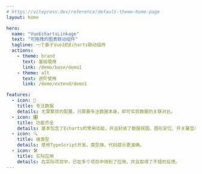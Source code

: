 ```yaml
---
# https://vitepress.dev/reference/default-theme-home-page
layout: home

hero:
  name: "VueEchartsLinkage"
  text: "可拖拽的图表联动组件"
  tagline: 一个基于Vue3的Echarts联动组件
  actions:
    - theme: brand
      text: 基础使用
      link: /demo/base/demo1
    - theme: alt
      text: 进阶使用
      link: /demo/extend/demo1

features:
  - icon: 🎯
    title: 专注数据
    details: 无需繁琐的配置，只需要专注数据本身，即可实现数据的关联对比。
  - icon: 🎛
    title: 功能齐全
    details: 基本包含了Echarts的常用功能，并且封装了数据视图、图形定位、开关量显示等拓展功能。
  - icon: 🔍
    title: 强类型
    details: 使用TypeScript开发，类型强，代码提示更准确。
  - icon: 🛠️
    title: 实际应用
    details: 在实际项目中，已在多个项目中得到了应用，并且取得了不错的反馈。
---
```


